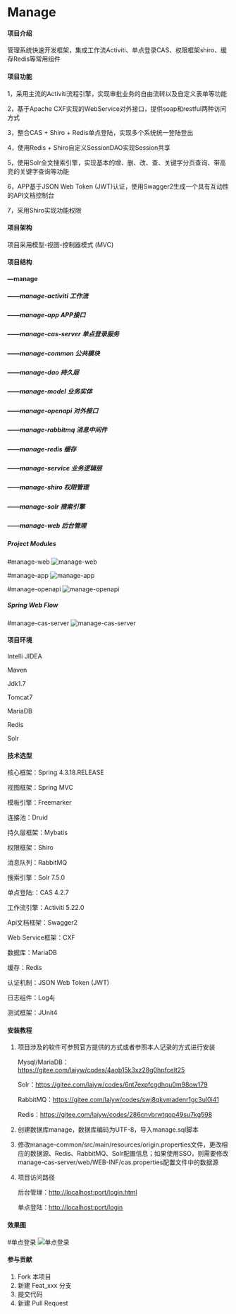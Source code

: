 # Manage

#### 项目介绍
管理系统快速开发框架，集成工作流Activiti、单点登录CAS、权限框架shiro、缓存Redis等常用组件

#### 项目功能
1，采用主流的Activiti流程引擎，实现审批业务的自由流转以及自定义表单等功能

2，基于Apache CXF实现的WebService对外接口，提供soap和restful两种访问方式

3，整合CAS + Shiro + Redis单点登陆，实现多个系统统一登陆登出

4，使用Redis + Shiro自定义SessionDAO实现Session共享

5，使用Solr全文搜索引擎，实现基本的增、删、改、查、关键字分页查询、带高亮的关键字查询等功能

6，APP基于JSON Web Token (JWT)认证，使用Swagger2生成一个具有互动性的API文档控制台

7，采用Shiro实现功能权限

#### 项目架构
项目采用模型-视图-控制器模式 (MVC)

#### 项目结构
#### —manage
##### ——manage-activiti    工作流
##### ——manage-app    APP接口
##### ——manage-cas-server    单点登录服务
##### ——manage-common    公共模块
##### ——manage-dao    持久层
##### ——manage-model    业务实体
##### ——manage-openapi    对外接口
##### ——manage-rabbitmq    消息中间件
##### ——manage-redis    缓存
##### ——manage-service    业务逻辑层
##### ——manage-shiro    权限管理
##### ——manage-solr    搜索引擎
##### ——manage-web    后台管理

##### Project Modules
#manage-web
![manage-web](https://images.gitee.com/uploads/images/2018/1026/152450_460b3e41_1486552.png "Module 'manage-web'.png")

#manage-app
![manage-app](https://images.gitee.com/uploads/images/2018/1026/153210_e0eb38c8_1486552.png "Module 'manage-app'.png")

#manage-openapi
![manage-openapi](https://images.gitee.com/uploads/images/2018/1026/153946_d15e3b78_1486552.png "Module 'manage-openapi'.png")

##### Spring Web Flow
#manage-cas-server
![manage-cas-server](https://images.gitee.com/uploads/images/2018/1026/152521_8730dc4e_1486552.png "Module manage-cas-server.png")

#### 项目环境
Intelli JIDEA

Maven

Jdk1.7

Tomcat7

MariaDB

Redis

Solr

#### 技术选型

核心框架：Spring 4.3.18.RELEASE 

视图框架：Spring MVC

模板引擎：Freemarker

连接池：Druid

持久层框架：Mybatis

权限框架：Shiro

消息队列：RabbitMQ

搜索引擎：Solr 7.5.0

单点登陆:：CAS 4.2.7

工作流引擎：Activiti 5.22.0

Api文档框架：Swagger2

Web Service框架：CXF

数据库：MariaDB

缓存：Redis

认证机制：JSON Web Token (JWT)

日志组件：Log4j

测试框架：JUnit4

#### 安装教程
1. 项目涉及的软件可参照官方提供的方式或者参照本人记录的方式进行安装

    Mysql/MariaDB：https://gitee.com/laiyw/codes/4aob15k3xz28g0hpfcelt25
    
    Solr：https://gitee.com/laiyw/codes/6nt7expfcgdhqu0m98ow179
    
    RabbitMQ：https://gitee.com/laiyw/codes/swj8qkvmadenr1gc3ul0i41
    
    Redis：https://gitee.com/laiyw/codes/286cnvbrwtqop49su7kg598
    
2. 创建数据库manage，数据库编码为UTF-8，导入manage.sql脚本

3. 修改manage-common/src/main/resources/origin.properties文件，更改相应的数据源、Redis、RabbitMQ、Solr配置信息；如果使用SSO，则需要修改manage-cas-server/web/WEB-INF/cas.properties配置文件中的数据源

4. 项目访问路径

    后台管理：[http://localhost:port/login.html](http://)
    
    单点登陆：[http://localhost:port/login](http://)

#### 效果图
#单点登录
![单点登录](https://images.gitee.com/uploads/images/2018/1026/152229_4f1e723b_1486552.png "单点登录.png")

#### 参与贡献

1. Fork 本项目
2. 新建 Feat_xxx 分支
3. 提交代码
4. 新建 Pull Request